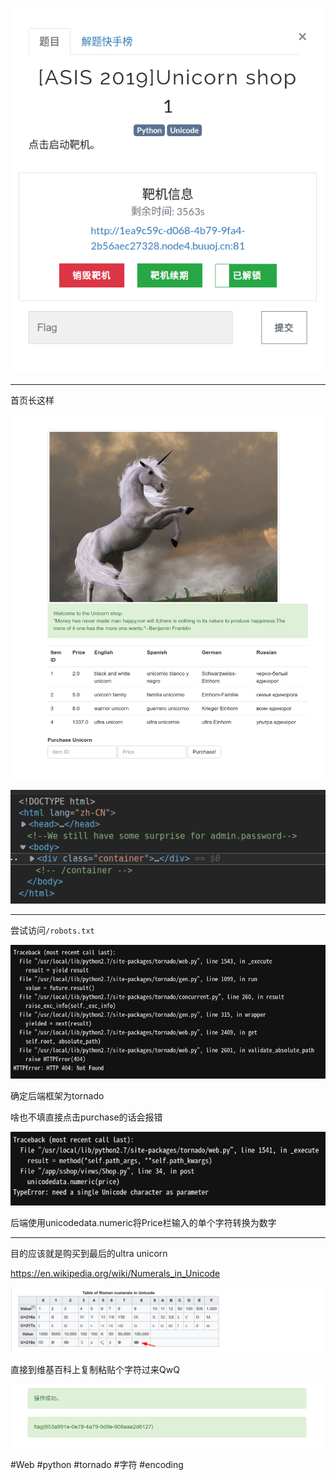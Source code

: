 ![](<./img/Pasted image 20221128100622.png>)

---
首页长这样

![](<./img/Pasted image 20221128100641.png>)

![](<./img/Pasted image 20221128100919.png>)

---
尝试访问`/robots.txt`

![](<./img/Pasted image 20221128101921.png>)

确定后端框架为tornado

啥也不填直接点击purchase的话会报错

![](<./img/Pasted image 20221128102350.png>)

后端使用unicodedata.numeric将Price栏输入的单个字符转换为数字

---
目的应该就是购买到最后的ultra unicorn

https://en.wikipedia.org/wiki/Numerals_in_Unicode

![](<./img/Pasted image 20221128104011.png>)

直接到维基百科上复制粘贴个字符过来QwQ

![](<./img/Pasted image 20221128104116.png>)

#Web #python #tornado #字符 #encoding 